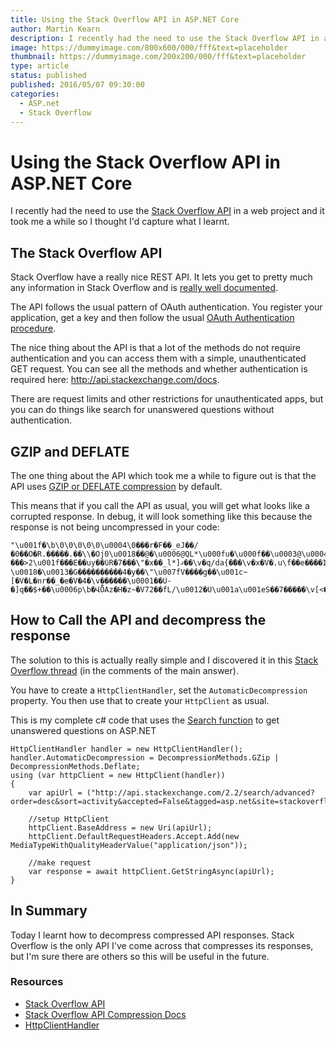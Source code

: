 ```yaml
---
title: Using the Stack Overflow API in ASP.NET Core
author: Martin Kearn
description: I recently had the need to use the Stack Overflow API in a web project and it took me a while so I thought I'd capture what I learnt.
image: https://dummyimage.com/800x600/000/fff&text=placeholder
thumbnail: https://dummyimage.com/200x200/000/fff&text=placeholder
type: article
status: published
published: 2016/05/07 09:30:00
categories: 
  - ASP.net
  - Stack Overflow
---
```


# Using the Stack Overflow API in ASP.NET Core
I recently had the need to use the [Stack Overflow API](http://api.stackexchange.com/) in a web project and it took me a while so I thought I'd capture what I learnt.

## The Stack Overflow API
Stack Overflow have a really nice REST API. It lets you get to pretty much any information in Stack Overflow and is [really well documented](http://api.stackexchange.com/docs).

The API follows the usual pattern of OAuth authentication. You register your application, get a key and then follow the usual [OAuth Authentication procedure](http://api.stackexchange.com/docs/authentication).

The nice thing about the API is that a lot of the methods do not require authentication and you can access them with a simple, unauthenticated GET request. You can see all the methods and whether authentication is required here: http://api.stackexchange.com/docs. 

There are request limits and other restrictions for unauthenticated apps, but you can do things like search for unanswered questions without authentication.

## GZIP and DEFLATE
The one thing about the API which took me a while to figure out is that the API uses [GZIP or DEFLATE compression](http://api.stackexchange.com/docs/compression) by default.

This means that if you call the API as usual, you will get what looks like a corrupted response. In debug, it will look something like this because the response is not being uncompressed in your code:

```
"\u001f�\b\0\0\0\0\0\u0004\0���r�F��_eJ��/�0��O�R.�����.��\\�Օj0\u0018��@�\u0006@QL*\u000fu�\u000f��\u0003@\u0004I�\u0006���lB\u0001��0�\u000f{�{\u001a��\"����x�\u007f^�r�\u001f.d���u}���>2\u001f���E��uy��ϋR�7���\"�x��_l*]ޤ��\v�q/da{�ޭ��\v�x�V�.u\f��e����IWr�'�u��^X�v��\\��^ֲ�T��j>ZZxv��\u001e\u0013*�Q\u001c\u0005<d~ \u0018�\u0013�G����������4�y��\"\u007fV����g��\u001c~[�V�L�nr��_�e�V�4�\v������\u0001��U-�]q��$+��\u0006p\b�ՎȪAz�H�z~�V72��fL/\u0012�U\u001a\u001eS��7�����\v[<�h.��S�TQ�]P��ɪ���N��zw\u0013�\u001a�s��\u001d;�m8�Jm�n�\u0014����\u001b�\v<��[�~\u0010���=�NVY�Ƃ\u0019�0�t���t�i�#�Jfj���NuY\u0016�������L�NAPAz\n�
```

## How to Call the API and decompress the response
The solution to this is actually really simple and I discovered it in this [Stack Overflow thread](http://stackoverflow.com/questions/839888/httpwebrequest-native-gzip-compression/7775204?noredirect=1#comment59368488_7775204) (in the comments of the main answer).

You have to create a `HttpClientHandler`, set the `AutomaticDecompression` property. You then use that to create your `HttpClient` as usual.

This is my complete c# code that uses the [Search function](http://api.stackexchange.com/docs/search) to get unanswered questions on ASP.NET

```
HttpClientHandler handler = new HttpClientHandler();
handler.AutomaticDecompression = DecompressionMethods.GZip | DecompressionMethods.Deflate;
using (var httpClient = new HttpClient(handler))
{
    var apiUrl = ("http://api.stackexchange.com/2.2/search/advanced?order=desc&sort=activity&accepted=False&tagged=asp.net&site=stackoverflow");

    //setup HttpClient
    httpClient.BaseAddress = new Uri(apiUrl);
    httpClient.DefaultRequestHeaders.Accept.Add(new MediaTypeWithQualityHeaderValue("application/json"));

    //make request
    var response = await httpClient.GetStringAsync(apiUrl);
}
```

## In Summary
Today I learnt how to decompress compressed API responses. Stack Overflow is the only API I've come across that compresses its responses, but I'm sure there are others so this will be useful in the future.

### Resources
* [Stack Overflow API](http://api.stackexchange.com/)
* [Stack Overflow API Compression Docs](http://api.stackexchange.com/docs/compression)
* [HttpClientHandler](https://msdn.microsoft.com/en-us/library/system.net.http.httpclienthandler.aspx)
